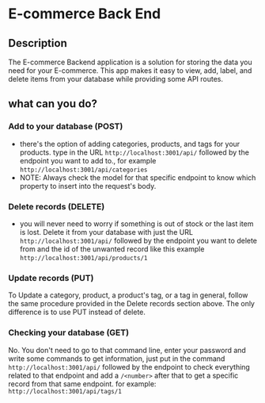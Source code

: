 # E-commerce Back End

## **Description**
The E-commerce Backend application is a solution for storing the data you need for your E-commerce. This app makes it easy to view, add, label, and delete items from your database while providing some API routes.

## **what can you do?**
### Add to your database (POST)

- there's the option of adding categories, products, and tags for your products.
type in the URL ```http://localhost:3001/api/``` followed by the endpoint you want to add to., for example ```http://localhost:3001/api/categories```
- NOTE: Always check the model for that specific endpoint to know which property to insert into the request's body.


### Delete records (DELETE)

- you will never need to worry if something is out of stock or the last item is lost. Delete it from your database with just the URL ```http://localhost:3001/api/``` followed by the endpoint you want to delete from and the id of the unwanted record like this example ```http://localhost:3001/api/products/1```

### Update records (PUT)

To Update a category, product, a product's tag, or a tag in general, follow the same procedure provided in the Delete records section above. The only difference is to use PUT instead of delete.

### Checking your database (GET)

No. You don't need to go to that command line, enter your password and write some commands to get information, just put in the command ```http://localhost:3001/api/``` followed by the endpoint to check everything related to that endpoint and add a ```/<number>``` after that to get a specific record from that same endpoint. 
for example: ```http://localhost:3001/api/tags/1``` 
